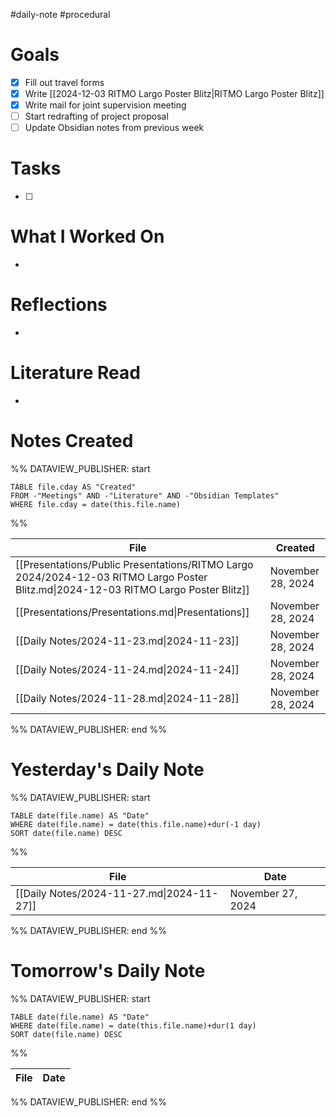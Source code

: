 #daily-note #procedural 

# Goals

- [x] Fill out travel forms
- [x] Write [[2024-12-03 RITMO Largo Poster Blitz|RITMO Largo Poster Blitz]]
- [x] Write mail for joint supervision meeting
- [ ] Start redrafting of project proposal
- [ ] Update Obsidian notes from previous week

# Tasks

- [ ] 

# What I Worked On

- 

# Reflections

- 

# Literature Read

- 

# Notes Created


%% DATAVIEW_PUBLISHER: start
```dataview
TABLE file.cday AS "Created"
FROM -"Meetings" AND -"Literature" AND -"Obsidian Templates"
WHERE file.cday = date(this.file.name)
```
%%

| File                                                                                                                                | Created           |
| ----------------------------------------------------------------------------------------------------------------------------------- | ----------------- |
| [[Presentations/Public Presentations/RITMO Largo 2024/2024-12-03 RITMO Largo Poster Blitz.md\|2024-12-03 RITMO Largo Poster Blitz]] | November 28, 2024 |
| [[Presentations/Presentations.md\|Presentations]]                                                                                   | November 28, 2024 |
| [[Daily Notes/2024-11-23.md\|2024-11-23]]                                                                                           | November 28, 2024 |
| [[Daily Notes/2024-11-24.md\|2024-11-24]]                                                                                           | November 28, 2024 |
| [[Daily Notes/2024-11-28.md\|2024-11-28]]                                                                                           | November 28, 2024 |

%% DATAVIEW_PUBLISHER: end %%

# Yesterday's Daily Note

%% DATAVIEW_PUBLISHER: start
```dataview
TABLE date(file.name) AS "Date"
WHERE date(file.name) = date(this.file.name)+dur(-1 day)
SORT date(file.name) DESC
```
%%

| File                                      | Date              |
| ----------------------------------------- | ----------------- |
| [[Daily Notes/2024-11-27.md\|2024-11-27]] | November 27, 2024 |

%% DATAVIEW_PUBLISHER: end %%
# Tomorrow's Daily Note

%% DATAVIEW_PUBLISHER: start
```dataview
TABLE date(file.name) AS "Date"
WHERE date(file.name) = date(this.file.name)+dur(1 day)
SORT date(file.name) DESC
```
%%

| File | Date |
| ---- | ---- |

%% DATAVIEW_PUBLISHER: end %%



